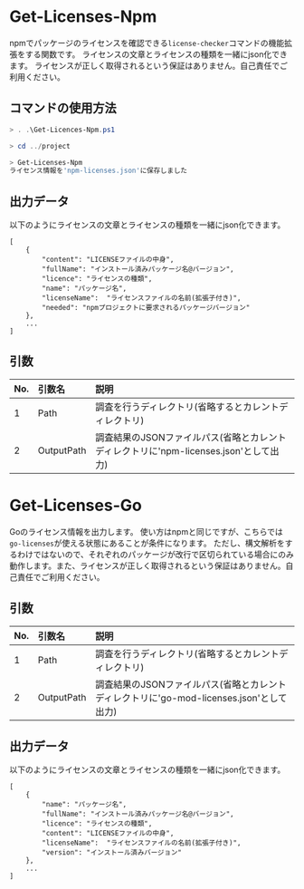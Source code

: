# Get-Licenses-Npm
npmでパッケージのライセンスを確認できる`license-checker`コマンドの機能拡張をする関数です。
ライセンスの文章とライセンスの種類を一緒にjson化できます。
ライセンスが正しく取得されるという保証はありません。自己責任でご利用ください。

## コマンドの使用方法
```powershell
> . .\Get-Licences-Npm.ps1

> cd ../project

> Get-Licenses-Npm
ライセンス情報を'npm-licenses.json'に保存しました

```

## 出力データ
以下のようにライセンスの文章とライセンスの種類を一緒にjson化できます。

```
[
    {
        "content": "LICENSEファイルの中身",
        "fullName": "インストール済みパッケージ名@バージョン",
        "licence": "ライセンスの種類",
        "name": "パッケージ名",
        "licenseName":  "ライセンスファイルの名前(拡張子付き)",
        "needed": "npmプロジェクトに要求されるパッケージバージョン"
    },
    ...
]
```

## 引数

|No.|引数名|説明|
|:-|:-|:-|
|1|Path|調査を行うディレクトリ(省略するとカレントディレクトリ)|
|2|OutputPath|調査結果のJSONファイルパス(省略とカレントディレクトリに'npm-licenses.json'として出力)|

# Get-Licenses-Go
Goのライセンス情報を出力します。
使い方はnpmと同じですが、こちらでは`go-licenses`が使える状態にあることが条件になります。
ただし、構文解析をするわけではないので、それぞれのパッケージが改行で区切られている場合にのみ動作します。また、ライセンスが正しく取得されるという保証はありません。自己責任でご利用ください。

## 引数
|No.|引数名|説明|
|:-|:-|:-|
|1|Path|調査を行うディレクトリ(省略するとカレントディレクトリ)|
|2|OutputPath|調査結果のJSONファイルパス(省略とカレントディレクトリに'go-mod-licenses.json'として出力)|

## 出力データ
以下のようにライセンスの文章とライセンスの種類を一緒にjson化できます。

```
[
    {
        "name": "パッケージ名",
        "fullName": "インストール済みパッケージ名@バージョン",
        "licence": "ライセンスの種類",
        "content": "LICENSEファイルの中身",
        "licenseName":  "ライセンスファイルの名前(拡張子付き)",
        "version": "インストール済みバージョン"
    },
    ...
]
```